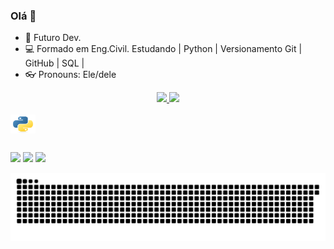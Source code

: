 ### Olá 👋

- 🔭 Futuro Dev.
- 💻 Formado em Eng.Civil. Estudando | Python | Versionamento Git | GitHub | SQL |
- 👓 Pronouns: Ele/dele
<div align="center">
  <a href="https://github.com/felipesynyster">
  <img height="180em" src="https://github-readme-stats.vercel.app/api?username=felipesynyster&show_icons=true&theme=dark&include_all_commits=true&count_private=true"/>
  <img height="180em" src="https://github-readme-stats.vercel.app/api/top-langs/?username=felipesynyster&layout=compact&langs_count=7&theme=dark"/>
</div>
  <div style="display: inline_block"><br>
  <img align="center" alt="Felipe-Python" height="30" width="40" src="https://raw.githubusercontent.com/devicons/devicon/master/icons/python/python-original.svg">
</div>
 
  ##
 
<div> 
  <a href="https://www.linkedin.com/in/felipe-de-paulo-546164113/" target="_blank"><img src="https://img.shields.io/badge/-LinkedIn-%230077B5?style=for-the-badge&logo=linkedin&logoColor=white" target="_blank"></a> 
  <a href="https://www.instagram.com/felipe_dpaulo/" target="_blank"><img src="https://img.shields.io/badge/-Instagram-%23E4405F?style=for-the-badge&logo=instagram&logoColor=white" target="_blank"></a>
    <a href = "mailto:felipe_dpaulo@outlook.com"><img src="https://img.shields.io/badge/Microsoft_Outlook-0078D4?style=for-the-badge&logo=microsoft-outlook&logoColor=white" target="_blank"></a>
  
  ![Snake animation](https://github.com/FelipeSynyster/felipesynyster/blob/output/github-contribution-grid-snake.svg)
 
</div>
